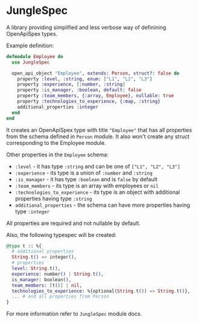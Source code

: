 # JungleSpec

A library providing simplified and less verbose way of definining OpenApiSpex types.

Example definition:

```elixir
defmodule Employee do
  use JungleSpec

  open_api_object "Employee", extends: Person, struct?: false do
    property :level, :string, enum: ["L1", "L2", "L3"]
    property :experience, [:number, :string]
    property :is_manager, :boolean, default: false
    property :team_members, {:array, Employee}, nullable: true
    property :technologies_to_experience, {:map, :string}
    additional_properties :integer
  end
end
```

It creates an OpenApiSpex type with title `"Employee"` that has all properties from the schema
defined in `Person` module. It also won't create any struct corresponding to the Employee module.

Other properties in the `Employee` schema:
* `:level` - it has type `:string` and can be one of `["L1", "L2", "L3"]`
* `:experience` - its type is a union of `:number` and `:string`
* `:is_manager` - it has type `:boolean` and is `false` by default
* `:team_members` - its type is an array with employees or `nil`
* `:technologies_to_experience` - its type is an object with additional properties having type `:string`
* `additional_properties` - the schema can have more properties having type `:integer`

All properties are required and not nullable by default.

Also, the following typespec will be created:

```elixir
@type t :: %{
  # additional properties
  String.t() => integer(),
  # properties
  level: String.t(),
  experience: number() | String.t(),
  is_manager: boolean(),
  team_members: [t()] | nil,
  technologies_to_experience: %{optional(String.t()) => String.t()},
  ... # and all properties from Person
}
```

For more information refer to `JungleSpec` module docs.
